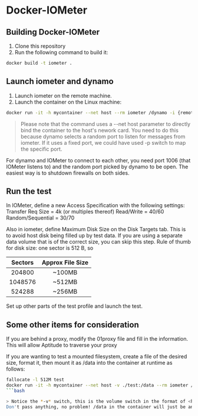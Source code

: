 # Docker-IOMeter

## Building Docker-IOMeter
1. Clone this repository
2. Run the following command to build it:
```bash
docker build -t iometer .
```
## Launch iometer and dynamo
1. Launch iometer on the remote machine.
2. Launch the container on the Linux machine:
```bash
docker run -it -h mycontainer --net host --rm iometer /dynamo -i {remote IOMeter host} -m $HOSTNAME
```
> Please note that the command uses a --net host parameter to directly bind the container to the host's nework card. You need to do this because dynamo selects a random port to listen for messages from iometer. If it uses a fixed 
port, we could have used -p switch to map the specific port.

For dynamo and IOMeter to connect to each other, you need port 1006 (that IOMeter listens to) and the random port picked by dynamo to be open. The easiest way is to shutdown firewalls on both sides.

## Run the test
In IOMeter, define a new Access Specification with the following settings:
Transfer Req Size = 4k (or multiples thereof)
Read/Write = 40/60
Random/Sequential = 30/70

Also in iometer, define Maximum Disk Size on the Disk Targets tab. This is to avoid host disk being filled up by test data. If you are using a separate data volume that is of the correct size, you can skip this step.
Rule of thumb for disk size: one sector is 512 B, so 

| Sectors | Approx File Size |
|:-------:|:----------------:|
| 204800  | ~100MB           |
| 1048576 | ~512MB           |
| 524288  | ~256MB           |

Set up other parts of the test profile and launch the test.

## Some other items for consideration
If you are behind a proxy, modify the 01proxy file and fill in the information.  This will allow Aptitude to traverse your proxy

If you are wanting to test a mounted filesystem, create a file of the desired size, format it, then mount it as /data into the container at runtime as follows:

```bash
fallocate -l 512M test
docker run -it -h mycontainer --net host -v ./test:/data --rm iometer /dynamo -i {remote IOMeter host} -m $HOSTNAME
```bash

> Notice the *-v* switch, this is the volume switch in the format of <host directory/file>:<directory in container>.  The Dockerfile already has the /data directory created, so just pass the argument here and you're golden.  
Don't pass anything, no problem! /data in the container will just be another folder out there.

